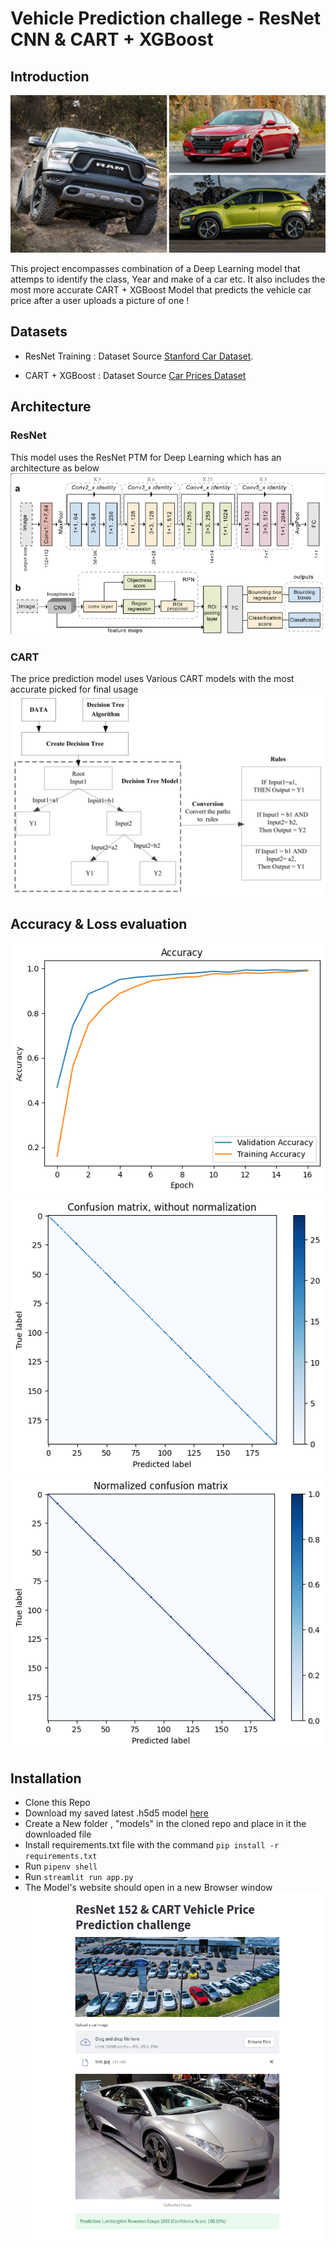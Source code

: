 # Vehicle Prediction challege - ResNet CNN & CART + XGBoost

## Introduction

![](images/cover.jpg)

This project encompasses combination of a Deep Learning model that attemps to identify the class, Year and make of a car etc. It also includes the most more accurate CART + XGBoost Model that  predicts the vehicle car price after a user uploads a picture of one !


## Datasets

* ResNet Training : Dataset Source [Stanford Car Dataset](https://www.kaggle.com/datasets/jessicali9530/stanford-cars-dataset).

* CART  + XGBoost : Dataset Source [Car Prices Dataset](https://www.kaggle.com/datasets/sidharth178/car-prices-dataset)

## Architecture

### ResNet
This model uses the ResNet PTM for Deep Learning which has an architecture as below 
![](images/resnet.png)

### CART
The price prediction model uses Various CART models with the most accurate picked for final usage
![](images/forests.png)

## Accuracy & Loss evaluation 

![FineTuning](images/Accuracy&loss.png)
![FineTuning](images/confusion_matrix_without_normalization.png)
![FineTuning](images/normalized_confusion_matrix.png)


## Installation
* Clone this Repo
* Download my saved latest .h5d5 model [here](https://drive.google.com/file/d/11ZnJvCD9vJvupQx2pVUKtob1Plkl9h9N/view?usp=sharing)
* Create a New folder , "models" in the cloned repo and place in it the downloaded file
* Install requirements.txt file with the command `pip install -r requirements.txt`
* Run `pipenv shell`
* Run `streamlit run app.py`
* The Model's website should open in a new Browser window 
![Mask image](images/image_1.png)

